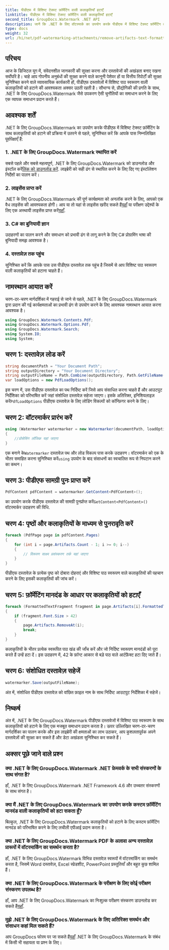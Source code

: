 ```yaml
---
title: पीडीएफ में विशिष्ट टेक्स्ट फ़ॉर्मेटिंग वाली कलाकृतियाँ हटाएँ
linktitle: पीडीएफ में विशिष्ट टेक्स्ट फ़ॉर्मेटिंग वाली कलाकृतियाँ हटाएँ
second_title: GroupDocs.Watermark .NET API
description: जानें कि .NET के लिए वॉटरमार्क का उपयोग करके पीडीएफ में विशिष्ट टेक्स्ट फ़ॉर्मेटिंग वाली कलाकृतियों को कैसे हटाया जाए। हमारे चरण-दर-चरण मार्गदर्शिका का पालन करें.
type: docs
weight: 32
url: /hi/net/pdf-watermarking-attachments/remove-artifacts-text-formatting-pdf/
---
```

## परिचय
आज के डिजिटल युग में, संवेदनशील जानकारी की सुरक्षा करना और दस्तावेजों की अखंडता बनाए रखना सर्वोपरि है। चाहे आप गोपनीय अनुबंधों की सुरक्षा करने वाले कानूनी पेशेवर हों या वित्तीय रिपोर्टों की सुरक्षा सुनिश्चित करने वाले व्यावसायिक कार्यकारी हों, पीडीएफ दस्तावेज़ों में विशिष्ट पाठ स्वरूपण वाली कलाकृतियों को हटाने की आवश्यकता अक्सर उठती रहती है। सौभाग्य से, प्रौद्योगिकी की प्रगति के साथ, .NET के लिए GroupDocs.Watermark जैसे उपकरण ऐसी चुनौतियों का समाधान करने के लिए एक व्यापक समाधान प्रदान करते हैं।
## आवश्यक शर्तें
.NET के लिए GroupDocs.Watermark का उपयोग करके पीडीएफ में विशिष्ट टेक्स्ट फ़ॉर्मेटिंग के साथ कलाकृतियों को हटाने की प्रक्रिया में उतरने से पहले, सुनिश्चित करें कि आपके पास निम्नलिखित पूर्वापेक्षाएँ हैं:
### 1. .NET के लिए GroupDocs.Watermark स्थापित करें
 सबसे पहले और सबसे महत्वपूर्ण, .NET के लिए GroupDocs.Watermark को डाउनलोड और इंस्टॉल करें[लिंक को डाउनलोड करें](https://releases.groupdocs.com/Watermark/net/). लाइब्रेरी को सही ढंग से स्थापित करने के लिए दिए गए इंस्टॉलेशन निर्देशों का पालन करें।
### 2. लाइसेंस प्राप्त करें
.NET के लिए GroupDocs.Watermark की पूर्ण कार्यक्षमता को अनलॉक करने के लिए, आपको एक वैध लाइसेंस की आवश्यकता होगी। आप या तो यहां से लाइसेंस खरीद सकते हैं[यहाँ](https://purchase.groupdocs.com/buy) या परीक्षण उद्देश्यों के लिए एक अस्थायी लाइसेंस प्राप्त करें[यहाँ](https://purchase.groupdocs.com/temporary-license/).
### 3. C# का बुनियादी ज्ञान
उदाहरणों का पालन करने और समाधान को प्रभावी ढंग से लागू करने के लिए C# प्रोग्रामिंग भाषा की बुनियादी समझ आवश्यक है।
### 4. दस्तावेज़ तक पहुंच
सुनिश्चित करें कि आपके पास उस पीडीएफ दस्तावेज़ तक पहुंच है जिसमें से आप विशिष्ट पाठ स्वरूपण वाली कलाकृतियों को हटाना चाहते हैं।

## नामस्थान आयात करें
चरण-दर-चरण मार्गदर्शिका में गहराई से जाने से पहले, .NET के लिए GroupDocs.Watermark द्वारा प्रदान की गई कार्यक्षमताओं का प्रभावी ढंग से उपयोग करने के लिए आवश्यक नामस्थान आयात करना आवश्यक है।
```csharp
using GroupDocs.Watermark.Contents.Pdf;
using GroupDocs.Watermark.Options.Pdf;
using GroupDocs.Watermark.Search;
using System.IO;
using System;
```
## चरण 1: दस्तावेज़ लोड करें
```csharp
string documentPath = "Your Document Path";
string outputDirectory = "Your Document Directory";
string outputFileName = Path.Combine(outputDirectory, Path.GetFileName(documentPath));
var loadOptions = new PdfLoadOptions();
```
 इस चरण में, उस पीडीएफ दस्तावेज़ का पथ निर्दिष्ट करें जिसे आप संसाधित करना चाहते हैं और आउटपुट निर्देशिका को परिभाषित करें जहां संशोधित दस्तावेज़ सहेजा जाएगा। इसके अतिरिक्त, इनिशियलाइज़ करें`PdfLoadOptions` पीडीएफ दस्तावेज़ के लिए लोडिंग विकल्पों को कॉन्फ़िगर करने के लिए।
## चरण 2: वॉटरमार्कर प्रारंभ करें
```csharp
using (Watermarker watermarker = new Watermarker(documentPath, loadOptions))
{
    //प्रोसेसिंग लॉजिक यहां जाएगा
}
```
 एक बनाने के`Watermarker` दस्तावेज़ पथ और लोड विकल्प पास करके उदाहरण। वॉटरमार्कर को एक के भीतर समाहित करना सुनिश्चित करें`using` उपयोग के बाद संसाधनों का स्वचालित रूप से निपटान करने का कथन।
## चरण 3: पीडीएफ सामग्री पुनः प्राप्त करें
```csharp
PdfContent pdfContent = watermarker.GetContent<PdfContent>();
```
 का उपयोग करके पीडीएफ दस्तावेज़ की सामग्री पुनर्प्राप्त करें`GetContent<PdfContent>()` वॉटरमार्कर उदाहरण की विधि.
## चरण 4: पृष्ठों और कलाकृतियों के माध्यम से पुनरावृति करें
```csharp
foreach (PdfPage page in pdfContent.Pages)
{
    for (int i = page.Artifacts.Count - 1; i >= 0; i--)
    {
        // विरूपण साक्ष्य प्रसंस्करण तर्क यहां जाएगा
    }
}
```
पीडीएफ दस्तावेज़ के प्रत्येक पृष्ठ को दोबारा दोहराएं और विशिष्ट पाठ स्वरूपण वाले कलाकृतियों की पहचान करने के लिए इसकी कलाकृतियों की जांच करें।
## चरण 5: फ़ॉर्मेटिंग मानदंड के आधार पर कलाकृतियों को हटाएँ
```csharp
foreach (FormattedTextFragment fragment in page.Artifacts[i].FormattedTextFragments)
{
    if (fragment.Font.Size > 42)
    {
        page.Artifacts.RemoveAt(i);
        break;
    }
}
```
कलाकृतियों के भीतर प्रत्येक स्वरूपित पाठ खंड की जाँच करें और जो निर्दिष्ट स्वरूपण मानदंडों को पूरा करते हैं उन्हें हटा दें। इस उदाहरण में, 42 के फ़ॉन्ट आकार से बड़े पाठ वाले आर्टफ़ैक्ट हटा दिए जाते हैं।
## चरण 6: संशोधित दस्तावेज़ सहेजें
```csharp
watermarker.Save(outputFileName);
```
अंत में, संशोधित पीडीएफ दस्तावेज़ को वांछित फ़ाइल नाम के साथ निर्दिष्ट आउटपुट निर्देशिका में सहेजें।

## निष्कर्ष
अंत में, .NET के लिए GroupDocs.Watermark पीडीएफ दस्तावेजों में विशिष्ट पाठ स्वरूपण के साथ कलाकृतियों को हटाने के लिए एक मजबूत समाधान प्रदान करता है। ऊपर उल्लिखित चरण-दर-चरण मार्गदर्शिका का पालन करके और इस लाइब्रेरी की क्षमताओं का लाभ उठाकर, आप कुशलतापूर्वक अपने दस्तावेज़ों की सुरक्षा कर सकते हैं और डेटा अखंडता सुनिश्चित कर सकते हैं।
## अक्सर पूछे जाने वाले प्रश्न
### क्या .NET के लिए GroupDocs.Watermark .NET फ्रेमवर्क के सभी संस्करणों के साथ संगत है?
हाँ, .NET के लिए GroupDocs.Watermark .NET Framework 4.6 और उच्चतर संस्करणों के साथ संगत है।
### क्या मैं .NET के लिए GroupDocs.Watermark का उपयोग करके कस्टम फ़ॉर्मेटिंग मानदंड वाली कलाकृतियों को हटा सकता हूँ?
बिल्कुल, .NET के लिए GroupDocs.Watermark कलाकृतियों को हटाने के लिए कस्टम फ़ॉर्मेटिंग मानदंड को परिभाषित करने के लिए लचीली एपीआई प्रदान करता है।
### क्या .NET के लिए GroupDocs.Watermark PDF के अलावा अन्य दस्तावेज़ प्रारूपों में वॉटरमार्किंग का समर्थन करता है?
हाँ, .NET के लिए GroupDocs.Watermark विभिन्न दस्तावेज़ स्वरूपों में वॉटरमार्किंग का समर्थन करता है, जिसमें Word दस्तावेज़, Excel स्प्रेडशीट, PowerPoint प्रस्तुतियाँ और बहुत कुछ शामिल हैं।
### क्या .NET के लिए GroupDocs.Watermark के परीक्षण के लिए कोई परीक्षण संस्करण उपलब्ध है?
 हाँ, आप .NET के लिए GroupDocs.Watermark का निःशुल्क परीक्षण संस्करण डाउनलोड कर सकते हैं[यहाँ](https://releases.groupdocs.com/).
### मुझे .NET के लिए GroupDocs.Watermark के लिए अतिरिक्त समर्थन और संसाधन कहां मिल सकते हैं?
 आप GroupDocs फोरम पर जा सकते हैं[यहाँ](https://forum.groupdocs.com/c/watermark/19) .NET के लिए GroupDocs.Watermark के संबंध में किसी भी सहायता या प्रश्न के लिए।